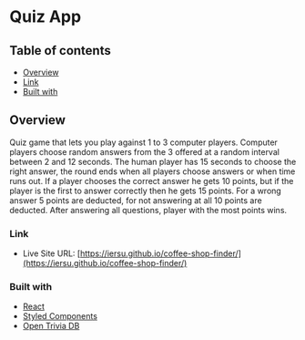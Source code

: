 # Quiz App

## Table of contents

- [Overview](#overview)
- [Link](#link)
- [Built with](#built-with)

## Overview

Quiz game that lets you play against 1 to 3 computer players. Computer players choose random answers from the 3 offered at a random interval between 2 and 12 seconds. The human player has 15 seconds to choose the right answer, the round ends when all players choose answers or when time runs out. If a player chooses the correct answer he gets 10 points, but if the player is the first to answer correctly then he gets 15 points. For a wrong answer 5 points are deducted, for not answering at all 10 points are deducted. After answering all questions, player with the most points wins.

### Link

- Live Site URL: [https://iersu.github.io/coffee-shop-finder/](https://iersu.github.io/coffee-shop-finder/)

### Built with

- [React](https://reactjs.org/)
- [Styled Components](https://styled-components.com/)
- [Open Trivia DB](https://opentdb.com/api_config.php)

